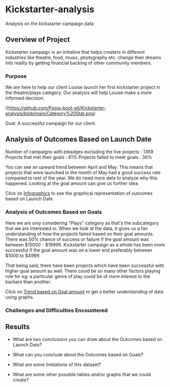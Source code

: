 # Kickstarter-analysis
Analysis on the kickstarter campaign data 

## Overview of Project

Kickstarter campaign is an initiative that helps creaters in different industries like theatre, food, music, photography etc. change their dreams into reality by getting financial backing of other community members. 

### Purpose

We are here to help our client Louise launch her first kickstarter project in the theatre/plays category. Our analysis will help Louise make a more informed decision. 


!(https://github.com/Pooja-boot-git/Kickstarter-analysis/blob/main/Category%20Stat.png)

Goal: A successful campaign for our client. 

## Analysis of Outcomes Based on Launch Date
Number of campaigns with pleadges excluding the live projects : 1369
Projects that met their goals : 61%
Projects failed to meet goals : 36%

You can see an upward trend between April and May. This means that projects that were launched in the month of May had a good success rate compared to rest of the year. We do need more data to analyze why this happened. Looking at the goal amount can give us further idea.

Click on [Infographics](https://github.com/Pooja-boot-git/Kickstarter-analysis/tree/main/Resources/Theater_Outcomes_vs_Launch.png) to see the graphical representation of outcomes based on Launch Date

### Analysis of Outcomes Based on Goals
Here we are only considering "Plays" category as that's the subcategory that we are interested in. When we look at the data, it gives us a fair understanding of how the projects faired based on their goal amounts. There was 50% chance of success or failure if the goal amount was between $15000 - $19999. Kickstarter campaign as a whole has been more successful if the goal amount was on a lower end preferably between $1000 to $4999. 

That being said, there have been projects which have been successful with higher goal amount as well. There could be so many other factors playing role for eg: a particular genre of play could be of more interest to the backers than another. 

Click on [Trend based on Goal amount](https://github.com/Pooja-boot-git/Kickstarter-analysis/tree/main/Resources/Outcomes_vs_Goals.png) to get a better understanding of data using graphs.

### Challenges and Difficulties Encountered

## Results

- What are two conclusions you can draw about the Outcomes based on Launch Date?

- What can you conclude about the Outcomes based on Goals?

- What are some limitations of this dataset?

- What are some other possible tables and/or graphs that we could create?
